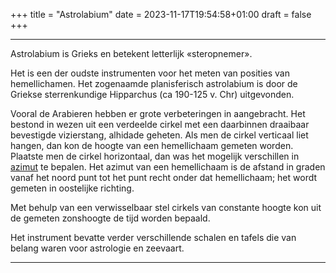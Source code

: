 +++
title = "Astrolabium"
date = 2023-11-17T19:54:58+01:00
draft = false
+++

------------------------------------------------------------------------
Astrolabium is Grieks en betekent letterlijk «steropnemer».

Het is een der oudste instrumenten voor het meten van posities van
hemellichamen. Het zogenaamde planisferisch astrolabium is door de
Griekse sterrenkundige Hipparchus (ca 190-125 v. Chr) uitgevonden.

Vooral de Arabieren hebben er grote verbeteringen in aangebracht. Het
bestond in wezen uit een verdeelde cirkel met een daarbinnen draaibaar
bevestigde vizierstang, alhidade geheten. Als men de cirkel verticaal
liet hangen, dan kon de hoogte van een hemellichaam gemeten worden.
Plaatste men de cirkel horizontaal, dan was het mogelijk verschillen in
[azimut](/encyclopedie/azimut) te bepalen. Het azimut van een hemellichaam
is de afstand in graden vanaf het noord punt tot het punt recht onder
dat hemellichaam; het wordt gemeten in oostelijke richting.

Met behulp van een verwisselbaar stel cirkels van constante hoogte kon
uit de gemeten zonshoogte de tijd worden bepaald.

Het instrument bevatte verder verschillende schalen en tafels die van
belang waren voor astrologie en zeevaart.

-----------------------------------------------------------------------------------
